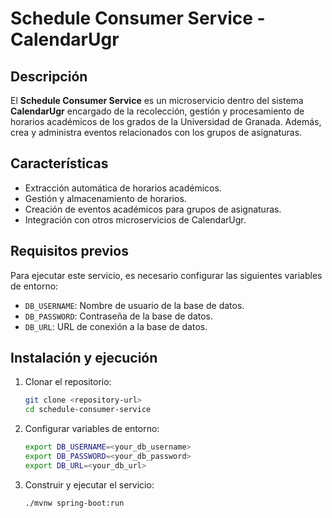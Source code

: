 # Schedule Consumer Service - CalendarUgr

## Descripción
El **Schedule Consumer Service** es un microservicio dentro del sistema **CalendarUgr** encargado de la recolección, gestión y procesamiento de horarios académicos de los grados de la Universidad de Granada. Además, crea y administra eventos relacionados con los grupos de asignaturas.

## Características
- Extracción automática de horarios académicos.
- Gestión y almacenamiento de horarios.
- Creación de eventos académicos para grupos de asignaturas.
- Integración con otros microservicios de CalendarUgr.

## Requisitos previos
Para ejecutar este servicio, es necesario configurar las siguientes variables de entorno:

- `DB_USERNAME`: Nombre de usuario de la base de datos.
- `DB_PASSWORD`: Contraseña de la base de datos.
- `DB_URL`: URL de conexión a la base de datos.

## Instalación y ejecución
1. Clonar el repositorio:
   ```sh
   git clone <repository-url>
   cd schedule-consumer-service
   ```

2. Configurar variables de entorno:
   ```sh
   export DB_USERNAME=<your_db_username>
   export DB_PASSWORD=<your_db_password>
   export DB_URL=<your_db_url>
   ```

3. Construir y ejecutar el servicio:
   ```sh
   ./mvnw spring-boot:run
   ```


